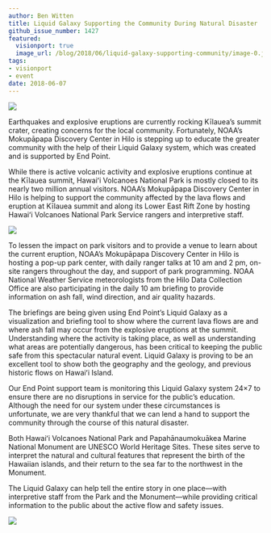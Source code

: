 ```yaml
---
author: Ben Witten
title: Liquid Galaxy Supporting the Community During Natural Disaster
github_issue_number: 1427
featured:
  visionport: true
  image_url: /blog/2018/06/liquid-galaxy-supporting-community/image-0.jpg
tags:
- visionport
- event
date: 2018-06-07
---
```


<img src="/blog/2018/06/liquid-galaxy-supporting-community/image-0.jpg" />

Earthquakes and explosive eruptions are currently rocking Kīlauea’s summit crater, creating concerns for the local community. Fortunately, NOAA’s Mokupāpapa Discovery Center in Hilo is stepping up to educate the greater community with the help of their Liquid Galaxy system, which was created and is supported by End Point.

While there is active volcanic activity and explosive eruptions continue at the Kīlauea summit, Hawaiʻi Volcanoes National Park is mostly closed to its nearly two million annual visitors. NOAA’s Mokupāpapa Discovery Center in Hilo is helping to support the community affected by the lava flows and eruption at Kīlauea summit and along its Lower East Rift Zone by hosting Hawaiʻi Volcanoes National Park Service rangers and interpretive staff. 

<img src="/blog/2018/06/liquid-galaxy-supporting-community/image-2.jpg" />

To lessen the impact on park visitors and to provide a venue to learn about the current eruption, NOAA’s Mokupāpapa Discovery Center in Hilo is hosting a pop-up park center, with daily ranger talks at 10 am and 2 pm, on-site rangers throughout the day, and support of park programming. NOAA National Weather Service meteorologists from the Hilo Data Collection Office are also participating in the daily 10 am briefing to provide information on ash fall, wind direction, and air quality hazards.

The briefings are being given using End Point’s Liquid Galaxy as a visualization and briefing tool to show where the current lava flows are and where ash fall may occur from the explosive eruptions at the summit. Understanding where the activity is taking place, as well as understanding what areas are potentially dangerous, has been critical to keeping the public safe from this spectacular natural event. Liquid Galaxy is proving to be an excellent tool to show both the geography and the geology, and previous historic flows on Hawaiʻi Island.
 
Our End Point support team is monitoring this Liquid Galaxy system 24×7 to ensure there are no disruptions in service for the public’s education. Although the need for our system under these circumstances is unfortunate, we are very thankful that we can lend a hand to support the community through the course of this natural disaster.

Both Hawaiʻi Volcanoes National Park and Papahānaumokuākea Marine National Monument are UNESCO World Heritage Sites. These sites serve to interpret the natural and cultural features that represent the birth of the Hawaiian islands, and their return to the sea far to the northwest in the Monument.

The Liquid Galaxy can help tell the entire story in one place—​with interpretive staff from the Park and the Monument—​while providing critical information to the public about the active flow and safety issues.

<img src="/blog/2018/06/liquid-galaxy-supporting-community/image-1.jpg" />
